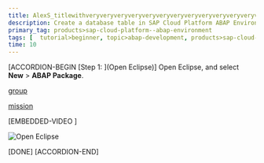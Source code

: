 ```yaml
---
title: AlexS_titlewithveryveryveryveryveryveryveryveryveryveryveryveryveryveryveryveryveryveryveryveryveryveryveryveryveryveryveryveryveryveryverylongname
description: Create a database table in SAP Cloud Platform ABAP Environment and prefill it with data.
primary_tag: products>sap-cloud-platform--abap-environment  
tags: [  tutorial>beginner, topic>abap-development, products>sap-cloud-platform]
time: 10
---
```


[ACCORDION-BEGIN [Step 1: ](Open Eclipse)]
Open Eclipse, and select **New** > **ABAP Package**.

[group](group.alexs_g1.html)

[mission](mission.alexs_m1.html)

[EMBEDDED-VIDEO [](https://www.youtube.com/watch?v=jjqFnO284hA)]

![Open Eclipse](package.png)
 
[DONE]
[ACCORDION-END]

